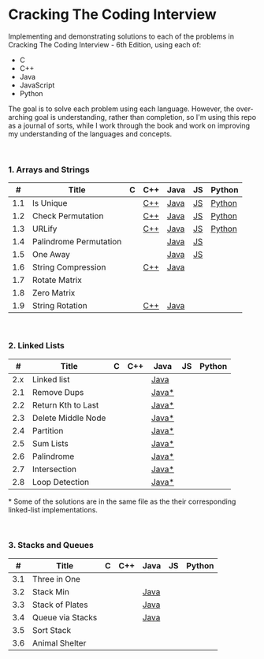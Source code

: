 # Cracking The Coding Interview
Implementing and demonstrating solutions to each of the problems in Cracking The Coding Interview - 6th Edition, using each of:
- C
- C++
- Java
- JavaScript
- Python

The goal is to solve each problem using each language. However, the over-arching goal is understanding, rather than completion, so I'm using this repo as a journal of sorts, while I work through the book and work on improving my understanding of the languages and concepts. 

<br>

### 1. Arrays and Strings

| #  	| Title | C   | C++ | Java  | JS  | Python
|---  |---  |---  |---  |---  |---  |---  
|1.1	|Is Unique	|	  |	[C++](1_arrays_and_strings/src/is_unique/isUnique.cpp)  |	[Java](1_arrays_and_strings/src/is_unique/IsUnique.java)  | [JS](1_arrays_and_strings/src/is_unique/isUnique.js)  |  [Python](1_arrays_and_strings/src/is_unique/is_unique.py)
|1.2	| Check Permutation	| 	| [C++](1_arrays_and_strings/src/check_permutation/checkPermutation.cpp)	| [Java](1_arrays_and_strings/src/check_permutation/CheckPermutation.java)	| [JS](1_arrays_and_strings/src/check_permutation/checkPermutation.js)  |  [Python](1_arrays_and_strings/src/check_permutation/check_permutation.py)
|1.3	|	URLify |	| [C++](1_arrays_and_strings/src/urlify/urlify.cpp)	|	[Java](1_arrays_and_strings/src/urlify/Urlify.java)  | [JS](1_arrays_and_strings/src/urlify/urlify.js) |  [Python](1_arrays_and_strings/src/urlify/urlify.py)
|1.4  | Palindrome Permutation  |   |   | [Java](1_arrays_and_strings/src/palindrome_permutation/PalindromePermutation.java)  | [JS](1_arrays_and_strings/src/palindrome_permutation/palindromePermutation.js)  |
|1.5  | One Away  |   |   | [Java](1_arrays_and_strings/src/one_away/OneAway.java)  | [JS](1_arrays_and_strings/src/one_away/oneAway.js)  |
|1.6	|	String Compression |	| [C++](1_arrays_and_strings/src/string_compression/stringCompression.cpp)	 |	[Java](1_arrays_and_strings/src/string_compression/StringCompression.java)  |    |  
|1.7	| Rotate Matrix	|	  |	  |	  |   |  
|1.8	|	Zero Matrix |	  |	  |	  |   |  
|1.9	|	String Rotation |	  |	[C++](1_arrays_and_strings/src/string_rotation/stringRotation.cpp)  |	[Java](1_arrays_and_strings/src/string_rotation/StringRotation.java)  |  |  

<br>

### 2. Linked Lists

| #  	| Title | C   | C++ | Java  | JS  | Python
|---  |---  |---  |---  |---  |---  |---  
|2.x  | Linked list |  |   | [Java](2_linked_lists/src/java/SinglyLinkedList.java)  |   | 
|2.1	|	Remove Dups  |	  |	  | [Java*](2_linked_lists/src/java/SinglyLinkedList.java)  |   |  
|2.2	| Return Kth to Last  | 	|	  | [Java*](2_linked_lists/src/java/SinglyLinkedList.java)  |   |
|2.3	| Delete Middle Node	| 	|   | [Java*](2_linked_lists/src/java/SinglyLinkedList.java)	|   |  
|2.4	|	Partition |	  | 	|	[Java*](2_linked_lists/src/java/SinglyLinkedList.java)  |   |  
|2.5	|	Sum Lists |	  |   |	[Java*](2_linked_lists/src/java/SinglyLinkedList.java)  |   |  
|2.6	| Palindrome  |	  |	  |	[Java*](2_linked_lists/src/java/SinglyLinkedList.java)  |   |  
|2.7	|	Intersection |	  |	  |	[Java*](2_linked_lists/src/java/SinglyLinkedList.java)  |   |  
|2.8	|	Loop Detection |	  |	  |	[Java*](2_linked_lists/src/java/SinglyLinkedList.java)  |   |  

\* Some of the solutions are in the same file as the their corresponding linked-list implementations.

<br>

### 3. Stacks and Queues

| #  	| Title | C   | C++ | Java  | JS  | Python
|---  |---  |---  |---  |---  |---  |---  
|3.1	|	Three in One |	  |	  |	  |   |  
|3.2	|	Stack Min |	  |	  |	[Java](3_stacks_and_queues/src/java/StackWithMin.java)  |   |  
|3.3	|	Stack of Plates |	  |	  | [Java](3_stacks_and_queues/src/java/SetOfStacks.java)	  |   |  
|3.4	|	Queue via Stacks |	  |	  |	[Java](3_stacks_and_queues/src/java/QueueFromStacks.java)  |   |  
|3.5	|	Sort Stack |	  |	  |	  |   |  
|3.6	|	Animal Shelter |	  |	  |	  |   |  

